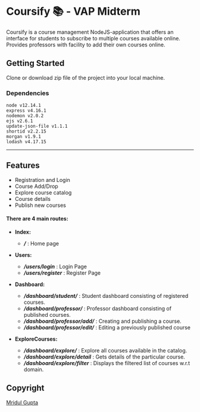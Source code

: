 # Coursify :books: - VAP Midterm

Coursify is a course management NodeJS-application that offers an interface for students to subscribe to multiple courses available online.  
Provides professors with facility to add their own courses online.

## Getting Started

Clone or download zip file of the project into your local machine.

### Dependencies

```
node v12.14.1
express v4.16.1
nodemon v2.0.2
ejs v2.6.1
update-json-file v1.1.1
shortid v2.2.15
morgan v1.9.1
lodash v4.17.15
```  

---

## Features
- Registration and Login
- Course Add/Drop
- Explore course catalog
- Course details
- Publish new courses

#### There are 4 main routes:
- **Index:**
  * ***/*** : Home page 
  
- **Users:**
  * ***/users/login*** : Login Page
  * ***/users/register*** : Register Page 
  
- **Dashboard:**
  * ***/dashboard/student/*** : Student dashboard consisting of registered courses.
  * ***/dashboard/professor/*** : Professor dashboard consisting of published  courses.
  * ***/dashboard/professor/add/*** : Creating and publishing a course.
  * ***/dashboard/professor/edit/*** : Editing a previously published course 
  
- **ExploreCourses:**
  * ***/dashboard/explore/*** : Explore all courses available in the catalog.
  * ***/dashboard/explore/detail*** : Gets details of the particular course.
  * ***/dashboard/explore/filter*** : Displays the filtered list of courses w.r.t domain.

## Copyright
[Mridul Gupta](https://www.linkedin.com/in/mridul-gupta2021/)
